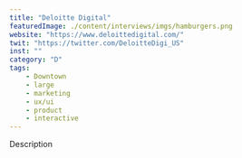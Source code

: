 ```yaml
---
title: "Deloitte Digital"
featuredImage: ./content/interviews/imgs/hamburgers.png
website: "https://www.deloittedigital.com/"
twit: "https://twitter.com/DeloitteDigi_US"
inst: ""
category: "D"
tags:
    - Downtown
    - large
    - marketing
    - ux/ui
    - product
    - interactive
---
```


Description

